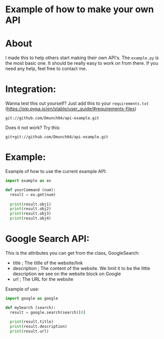 # Example of how to make your own API

# About
I made this to help others start making their own API's. The `example.py` is the most basic one. It should be really easy to work on from there. If you need any help, feel free to contact me.

# Integration:
Wanna test this out yourself? Just add this to your `requirements.txt` (https://pip.pypa.io/en/stable/user_guide/#requirements-files)
```
git://github.com/Dmunch04/api-example.git
```
Does it not work? Try this:
```
git+git://github.com/Dmunch04/api-example.git
```

# Example:
Example of how to use the current example API:
```python
import example as ex

def yourCommand (num):
  result = ex.get(num)
  
  print(result.obj1)
  print(result.obj2)
  print(result.obj3)
  print(result.obj4)
```

# Google Search API:
This is the attributes you can get from the class, GoogleSearch:
- title ; The titlle of the website/link
- description ; The content of the website. We limit it to be the little description we see on the website block on Google
- url ; The URL for the website

Example of use:
```python
import google as google

def mySearch (search):
  result = google.search(search)[0]
  
  print(result.title)
  print(result.description)
  print(result.url)
```
